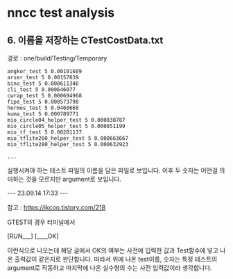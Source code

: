 # nncc test analysis

## 6. 이름을 저장하는 CTestCostData.txt

경로 : one/build/Testing/Temporary

```
angkor_test 5 0.00101689
arser_test 5 0.00157039
bino_test 5 0.000611346
cli_test 5 0.000646077
cwrap_test 5 0.000694968
fipe_test 5 0.000573798
hermes_test 5 0.0460668
kuma_test 5 0.000789771
mio_circle04_helper_test 5 0.000838787
mio_circle05_helper_test 5 0.000851199
mio_tf_test 5 0.00201137
mio_tflite260_helper_test 5 0.000663667
mio_tflite280_helper_test 5 0.000632923

...
```

실행시켜야 하는 테스트 파일의 이름을 담은 파일로 보입니다.
이후 두 숫자는 어떤걸 의미하는 것을 모르지만 argument로 보입니다.


--- 23.09.14 17:33 ---

참고 : https://ikcoo.tistory.com/218

GTEST의 경우 터미널에서 

[RUN___]
[____OK]

이런식으로 나오는데 해당 글에서 OK의 여부는 사전에 입력한 값과 Test함수에 넣고 나온 출력값이 같은지로 판단합니다.
따라서 위에 나온 test이름, 숫자는 특정 테스트의 argument로 작동하고 마지막에 나온 실수형의 수는 사전 입력값이라 생각합니다.

